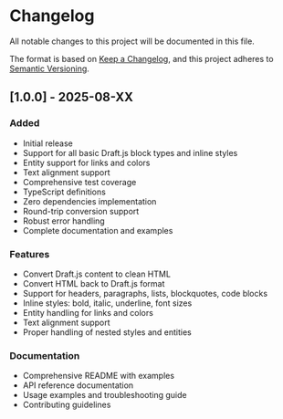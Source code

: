 # Changelog

All notable changes to this project will be documented in this file.

The format is based on [Keep a Changelog](https://keepachangelog.com/en/1.0.0/),
and this project adheres to [Semantic Versioning](https://semver.org/spec/v2.0.0.html).

## [1.0.0] - 2025-08-XX

### Added
- Initial release
- Support for all basic Draft.js block types and inline styles
- Entity support for links and colors
- Text alignment support
- Comprehensive test coverage
- TypeScript definitions
- Zero dependencies implementation
- Round-trip conversion support
- Robust error handling
- Complete documentation and examples

### Features
- Convert Draft.js content to clean HTML
- Convert HTML back to Draft.js format
- Support for headers, paragraphs, lists, blockquotes, code blocks
- Inline styles: bold, italic, underline, font sizes
- Entity handling for links and colors
- Text alignment support
- Proper handling of nested styles and entities

### Documentation
- Comprehensive README with examples
- API reference documentation
- Usage examples and troubleshooting guide
- Contributing guidelines
